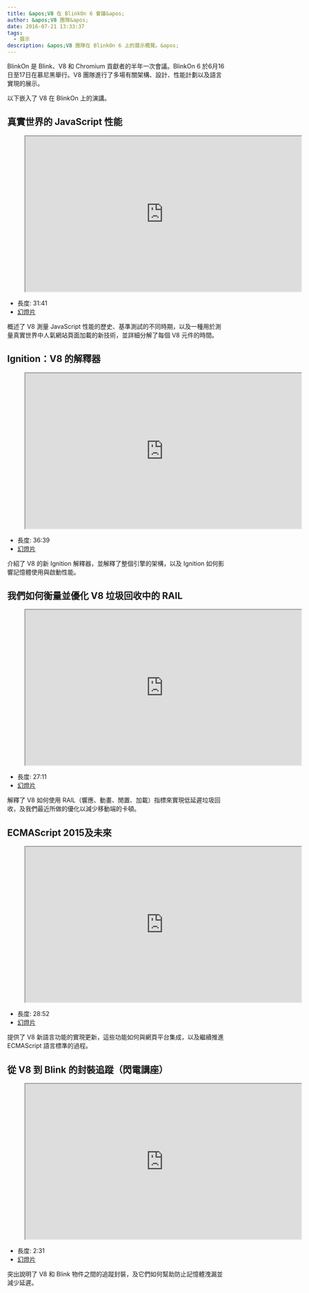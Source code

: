 ```yaml
---
title: &apos;V8 在 BlinkOn 6 會議&apos;
author: &apos;V8 團隊&apos;
date: 2016-07-21 13:33:37
tags:
  - 展示
description: &apos;V8 團隊在 BlinkOn 6 上的展示概覽。&apos;
---
```

BlinkOn 是 Blink、V8 和 Chromium 貢獻者的半年一次會議。BlinkOn 6 於6月16日至17日在慕尼黑舉行。V8 團隊進行了多場有關架構、設計、性能計劃以及語言實現的展示。

<!--truncate-->
以下嵌入了 V8 在 BlinkOn 上的演講。

## 真實世界的 JavaScript 性能

<figure>
  <div class="video video-16:9">
    <iframe src="https://www.youtube.com/embed/xCx4uC7mn6Y" width="640" height="360" loading="lazy"></iframe>
  </div>
</figure>

- 長度: 31:41
- [幻燈片](https://docs.google.com/presentation/d/14WZkWbkvtmZDEIBYP5H1GrbC9H-W3nJSg3nvpHwfG5U/edit)

概述了 V8 測量 JavaScript 性能的歷史、基準測試的不同時期，以及一種用於測量真實世界中人氣網站頁面加載的新技術，並詳細分解了每個 V8 元件的時間。

## Ignition：V8 的解釋器

<figure>
  <div class="video video-16:9">
    <iframe src="https://www.youtube.com/embed/r5OWCtuKiAk" width="640" height="360" loading="lazy"></iframe>
  </div>
</figure>

- 長度: 36:39
- [幻燈片](https://docs.google.com/presentation/d/1OqjVqRhtwlKeKfvMdX6HaCIu9wpZsrzqpIVIwQSuiXQ/edit)

介紹了 V8 的新 Ignition 解釋器，並解釋了整個引擎的架構，以及 Ignition 如何影響記憶體使用與啟動性能。

## 我們如何衡量並優化 V8 垃圾回收中的 RAIL

<figure>
  <div class="video video-16:9">
    <iframe src="https://www.youtube.com/embed/VITAyGT-CJI" width="640" height="360" loading="lazy"></iframe>
  </div>
</figure>

- 長度: 27:11
- [幻燈片](https://docs.google.com/presentation/d/15EQ603eZWAnrf4i6QjPP7S3KF3NaL3aAaKhNUEatVzY/edit)

解釋了 V8 如何使用 RAIL（響應、動畫、閒置、加載）指標來實現低延遲垃圾回收，及我們最近所做的優化以減少移動端的卡頓。

## ECMAScript 2015及未來

<figure>
  <div class="video video-16:9">
    <iframe src="https://www.youtube.com/embed/KrGOzEwqRDA" width="640" height="360" loading="lazy"></iframe>
  </div>
</figure>

- 長度: 28:52
- [幻燈片](https://docs.google.com/presentation/d/1o1wld5z0BM8RTqXASGYD3Rvov8PzrxySghmrGTYTgw0/edit)

提供了 V8 新語言功能的實現更新，這些功能如何與網頁平台集成，以及繼續推進 ECMAScript 語言標準的過程。

## 從 V8 到 Blink 的封裝追蹤（閃電講座）

<figure>
  <div class="video video-16:9">
    <iframe src="https://www.youtube.com/embed/PMDRfYw4UYQ?start=3204" width="640" height="360" loading="lazy"></iframe>
  </div>
</figure>

- 長度: 2:31
- [幻燈片](https://docs.google.com/presentation/d/1I6leiRm0ysSTqy7QWh33Gfp7_y4ngygyM2tDAqdF0fI/edit)

突出說明了 V8 和 Blink 物件之間的追蹤封裝，及它們如何幫助防止記憶體洩漏並減少延遲。
